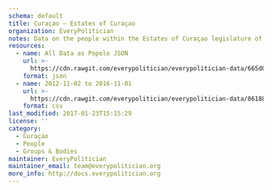 ```yaml
---
schema: default
title: Curaçao — Estates of Curaçao
organization: EveryPolitician
notes: Data on the people within the Estates of Curaçao legislature of Curaçao.
resources:
  - name: All Data as Popolo JSON
    url: >-
      https://cdn.rawgit.com/everypolitician/everypolitician-data/665d0add7bb588adb1809dd896522dcce3c2eb71/data/Curacao/Estates/ep-popolo-v1.0.json
    format: json
  - name: 2012-11-02 to 2016-11-01
    url: >-
      https://cdn.rawgit.com/everypolitician/everypolitician-data/86188ca53e2567e0a1376e4820d2684b3730bb8e/data/Curacao/Estates/term-2.csv
    format: csv
last_modified: 2017-01-23T15:15:29
license: ''
category:
  - Curaçao
  - People
  - Groups & Bodies
maintainer: EveryPolitician
maintainer_email: team@everypolitician.org
more_info: http://docs.everypolitician.org
---
```

